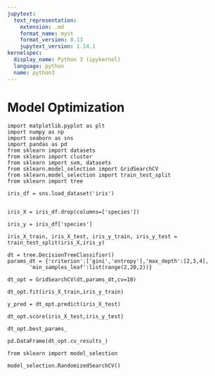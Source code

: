 ```yaml
---
jupytext:
  text_representation:
    extension: .md
    format_name: myst
    format_version: 0.13
    jupytext_version: 1.14.1
kernelspec:
  display_name: Python 3 (ipykernel)
  language: python
  name: python3
---
```


# Model Optimization

```{code-cell} ipython3
import matplotlib.pyplot as plt
import numpy as np
import seaborn as sns
import pandas as pd
from sklearn import datasets
from sklearn import cluster
from sklearn import svm, datasets
from sklearn.model_selection import GridSearchCV
from sklearn.model_selection import train_test_split
from sklearn import tree
```

```{code-cell} ipython3
iris_df = sns.load_dataset('iris')


iris_X = iris_df.drop(columns=['species'])

iris_y = iris_df['species']
```

```{code-cell} ipython3
iris_X_train, iris_X_test, iris_y_train, iris_y_test = train_test_split(iris_X,iris_y)
```

```{code-cell} ipython3
dt = tree.DecisionTreeClassifier()
params_dt = {'criterion':['gini','entropy'],'max_depth':[2,3,4],
       'min_samples_leaf':list(range(2,20,2))}
```

```{code-cell} ipython3
dt_opt = GridSearchCV(dt,params_dt,cv=10)
```

```{code-cell} ipython3
dt_opt.fit(iris_X_train,iris_y_train)
```

```{code-cell} ipython3
y_pred = dt_opt.predict(iris_X_test)
```

```{code-cell} ipython3
dt_opt.score(iris_X_test,iris_y_test)
```

```{code-cell} ipython3
dt_opt.best_params_
```

```{code-cell} ipython3
pd.DataFrame(dt_opt.cv_results_)
```

```{code-cell} ipython3
from sklearn import model_selection
```

```{code-cell} ipython3
model_selection.RandomizedSearchCV()
```
